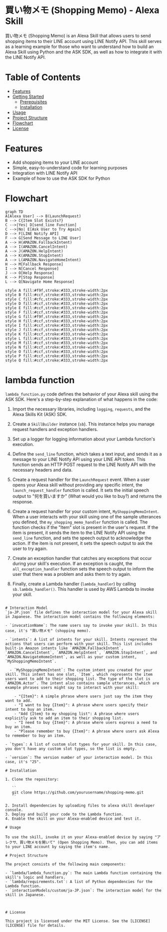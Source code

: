 # 買い物メモ (Shopping Memo) - Alexa Skill

買い物メモ (Shopping Memo) is an Alexa Skill that allows users to send shopping items to their LINE account using LINE Notify API. This skill serves as a learning example for those who want to understand how to build an Alexa Skill using Python and the ASK SDK, as well as how to integrate it with the LINE Notify API.

# Table of Contents

- [Features](#features)
- [Getting Started](#getting-started)
  - [Prerequisites](#prerequisites)
  - [Installation](#installation)
- [Usage](#usage)
- [Project Structure](#project-structure)
- [Flowchart](#flowchart)
- [License](#license)

# Features

- Add shopping items to your LINE account
- Simple, easy-to-understand code for learning purposes
- Integration with LINE Notify API
- Example of how to use the ASK SDK for Python

# Flowchart

```mermaid
graph TD
A[Alexa User] --> B(LaunchRequest)
B --> C{Item Slot Exists?}
C -->|Yes| D[send_line Function]
C -->|No| E[Ask User to Try Again]
D --> F[LINE Notify API]
F --> G[Send Message to LINE User]
A --> H(AMAZON.FallbackIntent)
A --> I(AMAZON.CancelIntent)
A --> J(AMAZON.HelpIntent)
A --> K(AMAZON.StopIntent)
A --> L(AMAZON.NavigateHomeIntent)
H --> M[Fallback Response]
I --> N[Cancel Response]
J --> O[Help Response]
K --> P[Stop Response]
L --> Q[Navigate Home Response]

style A fill:#f9f,stroke:#333,stroke-width:2px
style B fill:#ccf,stroke:#333,stroke-width:2px
style C fill:#cfc,stroke:#333,stroke-width:2px
style D fill:#ccf,stroke:#333,stroke-width:2px
style E fill:#ccf,stroke:#333,stroke-width:2px
style F fill:#ccf,stroke:#333,stroke-width:2px
style G fill:#f9f,stroke:#333,stroke-width:2px
style H fill:#ccf,stroke:#333,stroke-width:2px
style I fill:#ccf,stroke:#333,stroke-width:2px
style J fill:#ccf,stroke:#333,stroke-width:2px
style K fill:#ccf,stroke:#333,stroke-width:2px
style L fill:#ccf,stroke:#333,stroke-width:2px
style M fill:#ccf,stroke:#333,stroke-width:2px
style N fill:#ccf,stroke:#333,stroke-width:2px
style O fill:#ccf,stroke:#333,stroke-width:2px
style P fill:#ccf,stroke:#333,stroke-width:2px
style Q fill:#ccf,stroke:#333,stroke-width:2px
```



# lambda function

`lambda_function.py` code defines the behavior of your Alexa skill using the ASK SDK. Here's a step-by-step explanation of what happens in the code:

1. Import the necessary libraries, including `logging`, `requests`, and the Alexa Skills Kit (ASK) SDK.

2. Create a `SkillBuilder` instance (`sb`). This instance helps you manage request handlers and exception handlers.

3. Set up a logger for logging information about your Lambda function's execution.

4. Define the `send_line` function, which takes a text input, and sends it as a message to your LINE Notify API using your LINE API token. This function sends an HTTP POST request to the LINE Notify API with the necessary headers and data.

5. Create a request handler for the `LaunchRequest` event. When a user opens your Alexa skill without providing any specific intent, the `launch_request_handler` function is called. It sets the initial speech output to "何を買いますか" (What would you like to buy?) and returns the response.

6. Create a request handler for your custom intent, `MyShoppingMemoIntent`. When a user interacts with your skill using one of the sample utterances you defined, the `my_shopping_memo_handler` function is called. The function checks if the "Item" slot is present in the user's request. If the item is present, it sends the item to the LINE Notify API using the `send_line` function, and sets the speech output to acknowledge the action. If the item is not present, it sets the speech output to ask the user to try again.

7. Create an exception handler that catches any exceptions that occur during your skill's execution. If an exception is caught, the `all_exception_handler` function sets the speech output to inform the user that there was a problem and asks them to try again.

8. Finally, create a Lambda handler (`lambda_handler`) by calling `sb.lambda_handler()`. This handler is used by AWS Lambda to invoke your skill.


```

# Interaction Model
`ja-JP.json` file defines the interaction model for your Alexa skill in Japanese. The interaction model contains the following elements:

- `invocationName`: The name users say to invoke your skill. In this case, it's "買い物メモ" (shopping memo).

- `intents`: A list of intents for your skill. Intents represent the actions that users can perform with your skill. This list includes built-in Amazon intents like `AMAZON.FallbackIntent`, `AMAZON.CancelIntent`, `AMAZON.HelpIntent`, `AMAZON.StopIntent`, and `AMAZON.NavigateHomeIntent`, as well as your custom intent, `MyShoppingMemoIntent`.

  - `MyShoppingMemoIntent`: The custom intent you created for your skill. This intent has one slot, `Item`, which represents the item users want to add to their shopping list. The type of the slot is `AMAZON.Actor`. The intent also contains sample utterances, which are example phrases users might say to interact with your skill:

    - "{Item}": A simple phrase where users just say the item they want to add.
    - "I want to buy {Item}": A phrase where users specify their intent to buy an item.
    - "Add {Item} to my shopping list": A phrase where users explicitly ask to add an item to their shopping list.
    - "I need to buy {Item}": A phrase where users express a need to buy an item.
    - "Please remember to buy {Item}": A phrase where users ask Alexa to remember to buy an item.

- `types`: A list of custom slot types for your skill. In this case, you don't have any custom slot types, so the list is empty.

- `version`: The version number of your interaction model. In this case, it's "25".

# Installation

1. Clone the repository:

   ``
   git clone https://github.com/yourusername/shopping-memo.git
   ``

2. Install dependencies by uploading files to alexa skill developer console.
3. Deploy and build your code to the Lambda function.
4. Enable the skill on your Alexa-enabled device and test it.

# Usage

To use the skill, invoke it on your Alexa-enabled device by saying "アレクサ、買い物メモを開いて" (Open Shopping Memo). Then, you can add items to your LINE account by saying the item's name.

# Project Structure

The project consists of the following main components:

- `lambda/lambda_function.py`: The main Lambda function containing the skill's logic and handlers.
- `lambda/requirements.txt`: A list of Python dependencies for the Lambda function.
- `interactionModels/custom/ja-JP.json`: The interaction model for the skill in Japanese.



# License

This project is licensed under the MIT License. See the [LICENSE](LICENSE) file for details.
